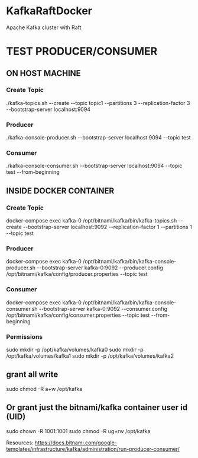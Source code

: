 # KafkaRaftDocker
Apache Kafka cluster with Raft

# TEST PRODUCER/CONSUMER

## ON HOST MACHINE
### Create Topic
./kafka-topics.sh --create --topic topic1 --partitions 3 --replication-factor 3 --bootstrap-server localhost:9094

### Producer
./kafka-console-producer.sh --bootstrap-server localhost:9094  --topic test

### Consumer
./kafka-console-consumer.sh --bootstrap-server localhost:9094  --topic test --from-beginning


## INSIDE DOCKER CONTAINER
### Create Topic
docker-compose exec kafka-0 /opt/bitnami/kafka/bin/kafka-topics.sh --create --bootstrap-server localhost:9092 --replication-factor 1 --partitions 1 --topic test

### Producer
docker-compose exec kafka-0 /opt/bitnami/kafka/bin/kafka-console-producer.sh --bootstrap-server kafka-0:9092 --producer.config /opt/bitnami/kafka/config/producer.properties --topic test

### Consumer
docker-compose exec kafka-0 /opt/bitnami/kafka/bin/kafka-console-consumer.sh --bootstrap-server kafka-0:9092 --consumer.config /opt/bitnami/kafka/config/consumer.properties --topic test --from-beginning

### Permissions
sudo mkdir -p /opt/kafka/volumes/kafka0
sudo mkdir -p /opt/kafka/volumes/kafka1
sudo mkdir -p /opt/kafka/volumes/kafka2

## grant all write
sudo chmod -R a+w /opt/kafka
## Or grant just the bitnami/kafka container user id (UID)
sudo chown -R 1001:1001
sudo chmod -R ug+rw /opt/kafka

Resources:
https://docs.bitnami.com/google-templates/infrastructure/kafka/administration/run-producer-consumer/